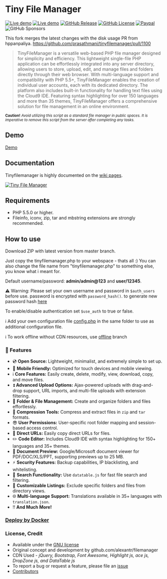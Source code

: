 # Tiny File Manager

[![Live demo](https://img.shields.io/badge/Live-Demo-brightgreen.svg?style=flat-square)](https://tinyfilemanager.github.io/demo/)
[![Live demo](https://img.shields.io/badge/Help-Docs-lightgrey.svg?style=flat-square)](https://github.com/prasathmani/tinyfilemanager/wiki)
[![GitHub Release](https://img.shields.io/github/release/prasathmani/tinyfilemanager.svg?style=flat-square)](https://github.com/prasathmani/tinyfilemanager/releases)
[![GitHub License](https://img.shields.io/github/license/prasathmani/tinyfilemanager.svg?style=flat-square)](https://github.com/prasathmani/tinyfilemanager/blob/master/LICENSE)
[![Paypal](https://img.shields.io/badge/Donate-Paypal-lightgrey.svg?style=flat-square)](https://www.paypal.me/prasathmani)
![GitHub Sponsors](https://img.shields.io/github/sponsors/prasathmani)

This fork merges the latest changes with the disk usage PR from hppanpaliya.
https://github.com/prasathmani/tinyfilemanager/pull/1100

> TinyFileManager is a versatile web-based PHP file manager designed for simplicity and efficiency. This lightweight single-file PHP application can be effortlessly integrated into any server directory, allowing users to store, upload, edit, and manage files and folders directly through their web browser.
With multi-language support and compatibility with PHP 5.5+, TinyFileManager enables the creation of individual user accounts, each with its dedicated directory. The platform also includes built-in functionality for handling text files using the Cloud9 IDE.
Featuring syntax highlighting for over 150 languages and more than 35 themes, TinyFileManager offers a comprehensive solution for file management in an online environment.

<sub>**Caution!** _Avoid utilizing this script as a standard file manager in public spaces. It is imperative to remove this script from the server after completing any tasks._</sub>

## Demo

[Demo](https://tinyfilemanager.github.io/demo/)


## Documentation

Tinyfilemanager is highly documented on the [wiki pages](https://github.com/prasathmani/tinyfilemanager/wiki).

[![Tiny File Manager](screenshot.gif)](screenshot.gif)

## Requirements

- PHP 5.5.0 or higher.
- Fileinfo, iconv, zip, tar and mbstring extensions are strongly recommended.

## How to use

Download ZIP with latest version from master branch.

Just copy the tinyfilemanager.php to your webspace - thats all :)
You can also change the file name from "tinyfilemanager.php" to something else, you know what i meant for.

Default username/password: **admin/admin@123** and **user/12345**.

:warning: Warning: Please set your own username and password in `$auth_users` before use. password is encrypted with <code>password_hash()</code>. to generate new password hash [here](https://tinyfilemanager.github.io/docs/pwd.html)

To enable/disable authentication set `$use_auth` to true or false.

:information_source: Add your own configuration file [config.php](https://tinyfilemanager.github.io/config-sample.txt) in the same folder to use as additional configuration file.

:information_source: To work offline without CDN resources, use [offline](https://github.com/prasathmani/tinyfilemanager/tree/offline) branch

### :loudspeaker: Features

- :cd: **Open Source:** Lightweight, minimalist, and extremely simple to set up.
- :iphone: **Mobile Friendly:** Optimized for touch devices and mobile viewing.
- :information_source: **Core Features:** Easily create, delete, modify, view, download, copy, and move files.
- :arrow_double_up: **Advanced Upload Options:** Ajax-powered uploads with drag-and-drop support, URL imports, and multi-file uploads with extension filtering.
- :file_folder: **Folder & File Management:** Create and organize folders and files effortlessly.
- :gift: **Compression Tools:** Compress and extract files in `zip` and `tar` formats.
- :sunglasses: **User Permissions:** User-specific root folder mapping and session-based access control.
- :floppy_disk: **Direct URLs:** Easily copy direct URLs for files.
- :pencil2: **Code Editor:** Includes Cloud9 IDE with syntax highlighting for 150+ languages and 35+ themes.
- :page_facing_up: **Document Preview:** Google/Microsoft document viewer for PDF/DOC/XLS/PPT, supporting previews up to 25 MB.
- :zap: **Security Features:** Backup capabilities, IP blacklisting, and whitelisting.
- :mag_right: **Search Functionality:** Use `datatable.js` for fast file search and filtering.
- :file_folder: **Customizable Listings:** Exclude specific folders and files from directory views.
- :globe_with_meridians: **Multi-language Support:** Translations available in 35+ languages with `translation.json`.
- :bangbang: **And Much More!**

### [Deploy by Docker](https://github.com/prasathmani/tinyfilemanager/wiki/Deploy-by-Docker)

### <a name=license></a>License, Credit

- Available under the [GNU license](https://github.com/prasathmani/tinyfilemanager/blob/master/LICENSE)
- Original concept and development by github.com/alexantr/filemanager
- CDN Used - _jQuery, Bootstrap, Font Awesome, Highlight js, ace js, DropZone js, and DataTable js_
- To report a bug or request a feature, please file an [issue](https://github.com/prasathmani/tinyfilemanager/issues)
- [Contributors](https://github.com/prasathmani/tinyfilemanager/wiki/Authors-and-Contributors)
